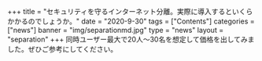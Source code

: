 +++
title = "セキュリティを守るインターネット分離。実際に導入するといくらかかるのでしょうか。"
date = "2020-9-30"
tags = ["Contents"]
categories = ["news"]
banner = "img/separationmd.jpg"
type = "news"
layout = "separation"
+++
同時ユーザー最大で20人～30名を想定して価格を出してみました。ぜひご参考にしてください。
